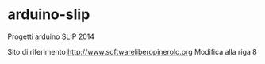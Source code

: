 arduino-slip
============

Progetti arduino SLIP 2014

Sito di riferimento
http://www.softwareliberopinerolo.org
Modifica alla riga 8

